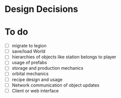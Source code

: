 # Design Decisions

# To do
- [ ] migrate to legion
- [ ] save/load World
- [ ] hierarchies of objects like station belongs to player
- [ ] usage of prefabs
- [ ] storage and production mechanics
- [ ] orbital mechanics
- [ ] recipe design and usage
- [ ] Network communication of object updates
- [ ] Client or web interface
